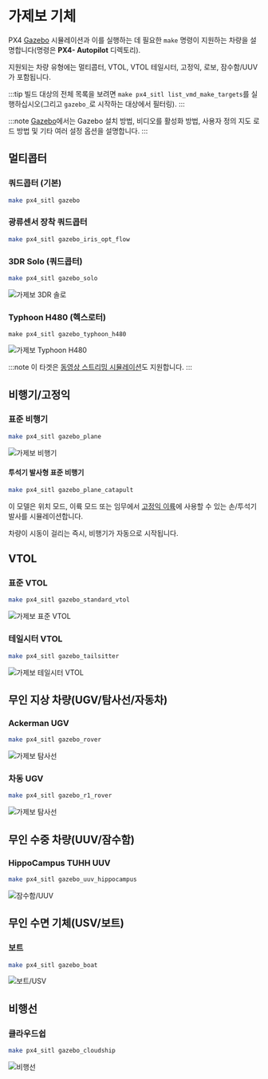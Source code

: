 # 가제보 기체

PX4 [Gazebo](../simulation/gazebo.md) 시뮬레이션과 이를 실행하는 데 필요한 `make` 명령이 지원하는 차량을 설명합니다(명령은 **PX4- Autopilot** 디렉토리).

지원되는 차량 유형에는 멀티콥터, VTOL, VTOL 테일시터, 고정익, 로보, 잠수함/UUV가 포함됩니다.

:::tip
빌드 대상의 전체 목록을 보려면 `make px4_sitl list_vmd_make_targets`를 실행하십시오(그리고 `gazebo_`로 시작하는 대상에서 필터링).
:::

:::note
[Gazebo](../simulation/gazebo.md)에서는 Gazebo 설치 방법, 비디오를 활성화 방법, 사용자 정의 지도 로드 방법 및 기타 여러 설정 옵션을 설명합니다.
:::

## 멀티콥터
<a id="quadrotor"></a>

### 쿼드콥터 (기본)

```sh
make px4_sitl gazebo
```

<a id="quadrotor_optical_flow"></a>

### 광류센서 장착 쿼드콥터

```sh
make px4_sitl gazebo_iris_opt_flow
```

<a id="3dr_solo"></a>

### 3DR Solo (쿼드콥터)

```sh
make px4_sitl gazebo_solo
```

![가제보 3DR 솔로](../../assets/simulation/gazebo/vehicles/solo.png)


<a id="typhoon_h480"></a>

### Typhoon H480 (헥스로터)

```
make px4_sitl gazebo_typhoon_h480
```

![가제보 Typhoon H480](../../assets/simulation/gazebo/vehicles/typhoon.jpg)

:::note
이 타겟은 [동영상 스트리밍 시뮬레이션](../simulation/gazebo.md#video-streaming)도 지원합니다.
:::

<a id="fixed_wing"></a>

## 비행기/고정익

<a id="standard_plane"></a>

### 표준 비행기

```sh
make px4_sitl gazebo_plane
```

![가제보 비행기](../../assets/simulation/gazebo/vehicles/plane.png)


<a id="standard_plane_catapult"></a>

#### 투석기 발사형 표준 비행기

```sh
make px4_sitl gazebo_plane_catapult
```

이 모델은 위치 모드, 이륙 모드 또는 임무에서 [고정익 이륙](../flying/fixed_wing_takeoff.md#fixed-wing-takeoff)에 사용할 수 있는 손/투석기 발사를 시뮬레이션합니다.

차량이 시동이 걸리는 즉시, 비행기가 자동으로 시작됩니다.


## VTOL

<a id="standard_vtol"></a>

### 표준 VTOL

```sh
make px4_sitl gazebo_standard_vtol
```

![가제보 표준 VTOL](../../assets/simulation/gazebo/vehicles/standard_vtol.png)

<a id="tailsitter_vtol"></a>

### 테일시터 VTOL

```sh
make px4_sitl gazebo_tailsitter
```

![가제보 테일시터 VTOL](../../assets/simulation/gazebo/vehicles/tailsitter.png)


<a id="ugv"></a>

## 무인 지상 차량(UGV/탐사선/자동차)

<a id="ugv_ackerman"></a>

### Ackerman UGV

```sh
make px4_sitl gazebo_rover
```

![가제보 탐사선](../../assets/simulation/gazebo/vehicles/rover.png)

<a id="ugv_differential"></a>

### 차동 UGV

```sh
make px4_sitl gazebo_r1_rover
```

![가제보 탐사선](../../assets/simulation/gazebo/vehicles/r1_rover.png)


<a id="uuv"></a>

## 무인 수중 차량(UUV/잠수함)

<a id="uuv_hippocampus"></a>

### HippoCampus TUHH UUV

```sh
make px4_sitl gazebo_uuv_hippocampus
```

![잠수함/UUV](../../assets/simulation/gazebo/vehicles/hippocampus.png)

<a id="usv"></a>

## 무인 수면 기체(USV/보트)

<a id="usv_boat"></a>

### 보트

```sh
make px4_sitl gazebo_boat
```

![보트/USV](../../assets/simulation/gazebo/vehicles/boat.png)

<a id="airship"></a>

## 비행선

<a id="cloudship"></a>

### 클라우드쉽

```sh
make px4_sitl gazebo_cloudship
```

![비행선](../../assets/simulation/gazebo/vehicles/airship.png)
